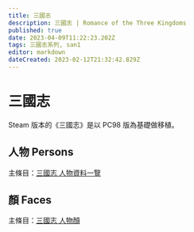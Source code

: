 ```yaml
---
title: 三國志
description: 三國志 | Romance of the Three Kingdoms
published: true
date: 2023-04-09T11:22:23.202Z
tags: 三國志系列, san1
editor: markdown
dateCreated: 2023-02-12T21:32:42.829Z
---
```


# 三國志

Steam 版本的《三國志》是以 PC98 版為基礎做移植。

## 人物 Persons

主條目：[三國志 人物資料一覽](/遊戲/三國志/人物資料)

## 顏 Faces

主條目：[三國志 人物顏](/遊戲/三國志/人物顏)
